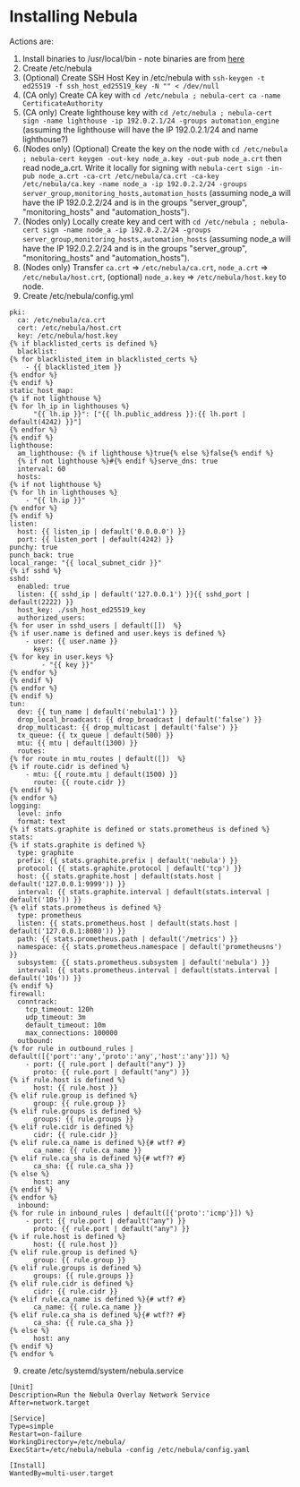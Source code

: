 # Installing Nebula

Actions are:

1. Install binaries to /usr/local/bin - note binaries are from [here](https://github.com/slackhq/nebula/releases)
2. Create /etc/nebula
3. (Optional) Create SSH Host Key in /etc/nebula with `ssh-keygen -t ed25519 -f ssh_host_ed25519_key -N "" < /dev/null`
4. (CA only) Create CA key with `cd /etc/nebula ; nebula-cert ca -name CertificateAuthority`
5. (CA only) Create lighthouse key with `cd /etc/nebula ; nebula-cert sign -name lighthouse -ip 192.0.2.1/24 -groups automation_engine` (assuming the lighthouse will have the IP 192.0.2.1/24 and name lighthouse?)
6. (Nodes only) (Optional) Create the key on the node with `cd /etc/nebula ; nebula-cert keygen -out-key node_a.key -out-pub node_a.crt` then read node_a.crt. Write it locally for signing with `nebula-cert sign -in-pub node_a.crt -ca-crt /etc/nebula/ca.crt -ca-key /etc/nebula/ca.key -name node_a -ip 192.0.2.2/24 -groups server_group,monitoring_hosts,automation_hosts` (assuming node_a will have the IP 192.0.2.2/24 and is in the groups "server_group", "monitoring_hosts" and "automation_hosts").
7. (Nodes only) Locally create key and cert with `cd /etc/nebula ; nebula-cert sign -name node_a -ip 192.0.2.2/24 -groups server_group,monitoring_hosts,automation_hosts` (assuming node_a will have the IP 192.0.2.2/24 and is in the groups "server_group", "monitoring_hosts" and "automation_hosts").
8. (Nodes only) Transfer `ca.crt` => `/etc/nebula/ca.crt`, `node_a.crt` => `/etc/nebula/host.crt`, (optional) `node_a.key` => `/etc/nebula/host.key` to node.
9. Create /etc/nebula/config.yml

```
pki:
  ca: /etc/nebula/ca.crt
  cert: /etc/nebula/host.crt
  key: /etc/nebula/host.key
{% if blacklisted_certs is defined %}
  blacklist:
{% for blacklisted_item in blacklisted_certs %}
    - {{ blacklisted_item }}
{% endfor %}
{% endif %}
static_host_map:
{% if not lighthouse %}
{% for lh_ip in lighthouses %}
      "{{ lh.ip }}": ["{{ lh.public_address }}:{{ lh.port | default(4242) }}"]
{% endfor %}
{% endif %}
lighthouse:
  am_lighthouse: {% if lighthouse %}true{% else %}false{% endif %}
  {% if not lighthouse %}#{% endif %}serve_dns: true
  interval: 60
  hosts:
{% if not lighthouse %}
{% for lh in lighthouses %}
    - "{{ lh.ip }}"
{% endfor %}
{% endif %}
listen:
  host: {{ listen_ip | default('0.0.0.0') }}
  port: {{ listen_port | default(4242) }}
punchy: true
punch_back: true
local_range: "{{ local_subnet_cidr }}"
{% if sshd %}
sshd:
  enabled: true
  listen: {{ sshd_ip | default('127.0.0.1') }}{{ sshd_port | default(2222) }}
  host_key: ./ssh_host_ed25519_key
  authorized_users:
{% for user in sshd_users | default([])  %}
{% if user.name is defined and user.keys is defined %}
    - user: {{ user.name }}
      keys:
{% for key in user.keys %}
        - "{{ key }}"
{% endfor %}
{% endif %}
{% endfor %}
{% endif %}
tun:
  dev: {{ tun_name | default('nebula1') }}
  drop_local_broadcast: {{ drop_broadcast | default('false') }}
  drop_multicast: {{ drop_multicast | default('false') }}
  tx_queue: {{ tx_queue | default(500) }}
  mtu: {{ mtu | default(1300) }}
  routes:
{% for route in mtu_routes | default([])  %}
{% if route.cidr is defined %}
    - mtu: {{ route.mtu | default(1500) }}
      route: {{ route.cidr }}
{% endif %}
{% endfor %}
logging:
  level: info
  format: text
{% if stats.graphite is defined or stats.prometheus is defined %}
stats:
{% if stats.graphite is defined %}
  type: graphite
  prefix: {{ stats.graphite.prefix | default('nebula') }}
  protocol: {{ stats.graphite.protocol | default('tcp') }}
  host: {{ stats.graphite.host | default(stats.host | default('127.0.0.1:9999')) }}
  interval: {{ stats.graphite.interval | default(stats.interval | default('10s')) }}
{% elif stats.prometheus is defined %}
  type: prometheus
  listen: {{ stats.prometheus.host | default(stats.host | default('127.0.0.1:8080')) }}
  path: {{ stats.prometheus.path | default('/metrics') }}
  namespace: {{ stats.prometheus.namespace | default('prometheusns') }}
  subsystem: {{ stats.prometheus.subsystem | default('nebula') }}
  interval: {{ stats.prometheus.interval | default(stats.interval | default('10s')) }}
{% endif %}
firewall:
  conntrack:
    tcp_timeout: 120h
    udp_timeout: 3m
    default_timeout: 10m
    max_connections: 100000
  outbound:
{% for rule in outbound_rules | default([{'port':'any','proto':'any','host':'any'}]) %}
    - port: {{ rule.port | default("any") }}
      proto: {{ rule.port | default("any") }}
{% if rule.host is defined %}
      host: {{ rule.host }}
{% elif rule.group is defined %}
      group: {{ rule.group }}
{% elif rule.groups is defined %}
      groups: {{ rule.groups }}
{% elif rule.cidr is defined %}
      cidr: {{ rule.cidr }}
{% elif rule.ca_name is defined %}{# wtf? #}
      ca_name: {{ rule.ca_name }}
{% elif rule.ca_sha is defined %}{# wtf?? #}
      ca_sha: {{ rule.ca_sha }}
{% else %}
      host: any
{% endif %}
{% endfor %}
  inbound:
{% for rule in inbound_rules | default([{'proto':'icmp'}]) %}
    - port: {{ rule.port | default("any") }}
      proto: {{ rule.port | default("any") }}
{% if rule.host is defined %}
      host: {{ rule.host }}
{% elif rule.group is defined %}
      group: {{ rule.group }}
{% elif rule.groups is defined %}
      groups: {{ rule.groups }}
{% elif rule.cidr is defined %}
      cidr: {{ rule.cidr }}
{% elif rule.ca_name is defined %}{# wtf? #}
      ca_name: {{ rule.ca_name }}
{% elif rule.ca_sha is defined %}{# wtf?? #}
      ca_sha: {{ rule.ca_sha }}
{% else %}
      host: any
{% endif %}
{% endfor %
```
9. create /etc/systemd/system/nebula.service

```
[Unit]
Description=Run the Nebula Overlay Network Service
After=network.target

[Service]
Type=simple
Restart=on-failure
WorkingDirectory=/etc/nebula/
ExecStart=/etc/nebula/nebula -config /etc/nebula/config.yaml

[Install]
WantedBy=multi-user.target
```